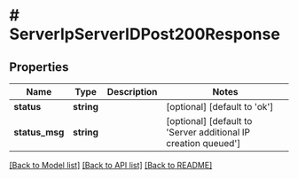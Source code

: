 # # ServerIpServerIDPost200Response

## Properties

Name | Type | Description | Notes
------------ | ------------- | ------------- | -------------
**status** | **string** |  | [optional] [default to 'ok']
**status_msg** | **string** |  | [optional] [default to 'Server additional IP creation queued']

[[Back to Model list]](../../README.md#models) [[Back to API list]](../../README.md#endpoints) [[Back to README]](../../README.md)
